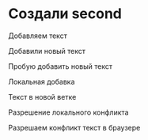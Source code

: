 ﻿# Создали second

Добавляем текст

Добавили новый текст

Пробую добавить новый текст

Локальная добавка

Текст в новой ветке

Разрешение локального конфликта

Разрешаем конфликт текст в браузере
